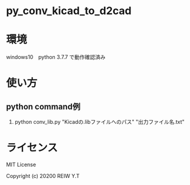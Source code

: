 # py_conv_kicad_to_d2cad

# 環境
windows10　python 3.7.7 で動作確認済み

# 使い方
## python command例
1. python conv_lib.py "Kicadの.libファイルへのパス" "出力ファイル名.txt" 

# ライセンス
MIT License

Copyright (c) 20200 REIW Y.T
